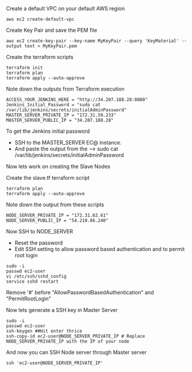 Create a default VPC on your default AWS region

```
aws ec2 create-default-vpc
```

Create Key Pair and save the PEM file

```
aws ec2 create-key-pair --key-name MyKeyPair --query 'KeyMaterial' --output text > MyKeyPair.pem
```

Create the terraform scripts

```
terraform init
terraform plan
terraform apply --auto-approve
```

Note down the outputs from Terraform execution

```
ACCESS_YOUR_JENKINS_HERE = "http://34.207.188.28:8080"
Jenkins_Initial_Password = "sudo cat /var/lib/jenkins/secrets/initialAdminPassword"
MASTER_SERVER_PRIVATE_IP = "172.31.59.233"
MASTER_SERVER_PUBLIC_IP = "34.207.188.28"
```

To get the Jenkins initial password
- SSH to the MASTER_SERVER EC@ instance.
- And paste the output from the --> sudo cat /var/lib/jenkins/secrets/initialAdminPassword

Now lets work on creating the Slave Nodes

Create the slave.tf terraform script

```
terraform plan
terraform apply --auto-approve
```

Note down the output from these scripts

```
NODE_SERVER_PRIVATE_IP = "172.31.62.61"
NODE_SERVER_PUBLIC_IP = "54.210.86.240"
```

Now SSH to NODE_SERVER

- Reset the password
- Edit SSH setting to allow password based authentication and to permit root login
```
sudo -i
passwd ec2-user
vi /etc/ssh/sshd_config
service sshd restart
```
Remove '#' before "AllowPasswordBasedAuthentication" and "PermitRootLogin"

Now lets generate a SSH key in Master Server
```
sudo -i
passwd ec2-user
ssh-keygen ##Hit enter thrice
ssh-copy-id ec2-user@NODE_SERVER_PRIVATE_IP # Replace NODE_SERVER_PRIVATE_IP with the IP of your node
```

And now you can SSH Node server through Master server
```
ssh 'ec2-user@NODE_SERVER_PRIVATE_IP'
```
